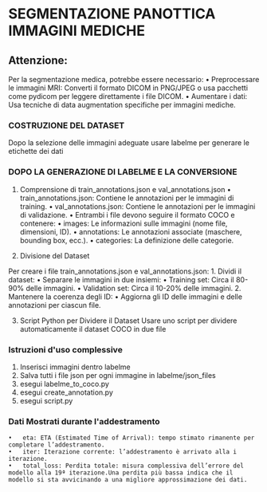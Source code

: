 # SEGMENTAZIONE PANOTTICA IMMAGINI MEDICHE 

## Attenzione:
Per la segmentazione medica, potrebbe essere necessario:
	•	Preprocessare le immagini MRI: Converti il formato DICOM in PNG/JPEG o usa pacchetti come pydicom per leggere direttamente i file DICOM.
	•	Aumentare i dati: Usa tecniche di data augmentation specifiche per immagini mediche.

### COSTRUZIONE DEL DATASET
Dopo la selezione delle immagini adeguate usare labelme per generare le etichette dei dati

### DOPO LA GENERAZIONE DI LABELME E LA CONVERSIONE 
1. Comprensione di train_annotations.json e val_annotations.json
	•	train_annotations.json: Contiene le annotazioni per le immagini di training.
	•	val_annotations.json: Contiene le annotazioni per le immagini di validazione.
	•	Entrambi i file devono seguire il formato COCO e contenere:
	•	images: Le informazioni sulle immagini (nome file, dimensioni, ID).
	•	annotations: Le annotazioni associate (maschere, bounding box, ecc.).
	•	categories: La definizione delle categorie.

2. Divisione del Dataset

Per creare i file train_annotations.json e val_annotations.json:
	1.	Dividi il dataset:
	•	Separare le immagini in due insiemi:
	•	Training set: Circa il 80-90% delle immagini.
	•	Validation set: Circa il 10-20% delle immagini.
	2.	Mantenere la coerenza degli ID:
	•	Aggiorna gli ID delle immagini e delle annotazioni per ciascun file.

3. Script Python per Dividere il Dataset
Usare uno script per dividere automaticamente il dataset COCO in due file


### Istruzioni d'uso complessive 
1. Inserisci immagini dentro labelme
2. Salva tutti i file json per ogni immagine in labelme/json_files
3. esegui labelme_to_coco.py
4. esegui create_annotation.py
5. esegui script.py

### Dati Mostrati durante l'addestramento
	•	eta: ETA (Estimated Time of Arrival): tempo stimato rimanente per completare l’addestramento.
	•	iter: Iterazione corrente: l’addestramento è arrivato alla i iterazione.
	•	total_loss: Perdita totale: misura complessiva dell’errore del modello alla 19ª iterazione.Una perdita più bassa indica che il modello si sta avvicinando a una migliore approssimazione dei dati.
